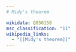 ```yaml
---
# Midy's theorem

wikidata: Q856158
msc_classification: "11"
wikipedia_links:
  - "[[Midy's theorem]]"
---
```

